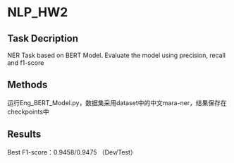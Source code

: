 # NLP_HW2

## Task Decription
NER Task based on BERT Model. Evaluate the model using precision, recall and f1-score

## Methods
运行Eng_BERT_Model.py，数据集采用dataset中的中文mara-ner，结果保存在checkpoints中

## Results
Best F1-score：0.9458/0.9475  （Dev/Test）
